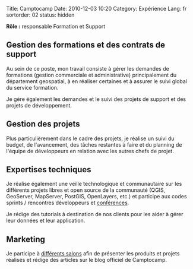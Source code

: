 Title: Camptocamp
Date: 2010-12-03 10:20
Category: Expérience
Lang: fr
sortorder: 02
status: hidden

**Rôle :** responsable Formation et Support

## Gestion des formations et des contrats de support

Au sein de ce poste, mon travail consiste à gérer les demandes de 
formations (gestion commerciale et administrative) principalement du département
geospatial, à en réaliser certaines et à assurer le suivi global du service 
formation. 

Je gère également les demandes et le suivi des projets de support et 
des projets de développement.

## Gestion des projets

Plus particulièrement dans le cadre des projets, je réalise un suivi du budget, 
de l'avancement, des tâches restantes à faire et du planning de l'équipe de 
développeurs en relation avec les autres chefs de projet.

## Expertises techniques

Je réalise également une veille technologique et communautaire sur les différents 
projets libres et open source de la communauté (QGIS, GeoServer, MapServer, PostGIS, 
OpenLayers, etc.) et participe aux codes sprints / rencontres développeurs et 
[conférences](publications.html).

Je rédige des tutorials à destination de nos clients pour les aider à gérer leur 
données et leur application.

## Marketing

Je participe à [différents salons](publications.html) afin de présenter les produits et projets 
réalisés et rédige des articles sur le blog officiel de Camptocamp.